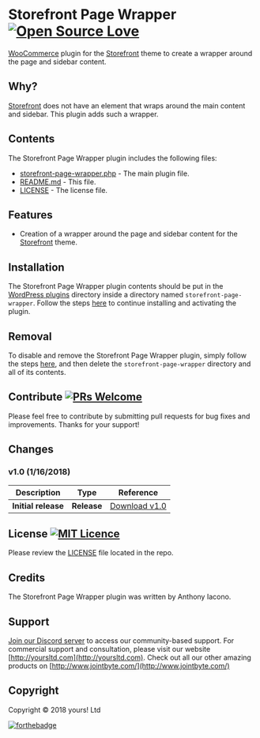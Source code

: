 # Storefront Page Wrapper [![Open Source Love](https://badges.frapsoft.com/os/v2/open-source.svg?v=103)](https://github.com/ellerbrock/open-source-badges/)
[WooCommerce](https://woocommerce.com) plugin for the [Storefront](https://wordpress.org/themes/storefront/) theme to create a wrapper around the page and sidebar content.

## Why?
[Storefront](https://wordpress.org/themes/storefront/) does not have an element that wraps around the main content and sidebar. This plugin adds such a wrapper.

## Contents

The Storefront Page Wrapper plugin includes the following files:
* [storefront-page-wrapper.php](storefront-page-wrapper.php) - The main plugin file.
* [README.md](README.md) - This file.
* [LICENSE](LICENSE) - The license file.

## Features
* Creation of a wrapper around the page and sidebar content for the [Storefront](https://wordpress.org/themes/storefront/) theme.

## Installation
The Storefront Page Wrapper plugin contents should be put in the [WordPress plugins](https://codex.wordpress.org/Writing_a_Plugin#Names.2C_Files.2C_and_Locations) directory inside a directory named `storefront-page-wrapper`. Follow the steps [here](https://codex.wordpress.org/Managing_Plugins#Manual_Plugin_Installation) to continue installing and activating the plugin.

## Removal
To disable and remove the Storefront Page Wrapper plugin, simply follow the steps [here](https://codex.wordpress.org/Managing_Plugins#Uninstalling_Plugins), and then delete the `storefront-page-wrapper` directory and all of its contents.

## Contribute [![PRs Welcome](https://img.shields.io/badge/PRs-welcome-brightgreen.svg?style=flat-square)](http://makeapullrequest.com)
Please feel free to contribute by submitting pull requests for bug fixes and improvements. Thanks for your support!

## Changes
### v1.0 (__1/16/2018__)

| Description  | Type | Reference |
| ------------- | ------------- | ------------- |
| **Initial release**  | **Release**  | [Download v1.0](https://github.com/YoursLtd/storefront-page-wrapper/releases/tag/v1.0) |

## License [![MIT Licence](https://badges.frapsoft.com/os/mit/mit.svg?v=103)](https://opensource.org/licenses/mit-license.php)
Please review the [LICENSE](LICENSE) file located in the repo.

## Credits
The Storefront Page Wrapper plugin was written by Anthony Iacono.

## Support
[Join our Discord server](https://discord.gg/wkMbsn7) to access our community-based support. For commercial support and consultation, please visit our website [http://yoursltd.com](http://yoursltd.com). Check out all our other amazing products on [http://www.jointbyte.com/](http://www.jointbyte.com/)

## Copyright
Copyright &copy; 2018 yours! Ltd

[![forthebadge](http://forthebadge.com/images/badges/certified-steve-bruhle.svg)](http://forthebadge.com)
